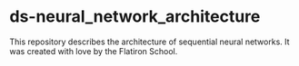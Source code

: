 # ds-neural_network_architecture

This repository describes the architecture of sequential neural networks. It was created with love by the Flatiron School.
